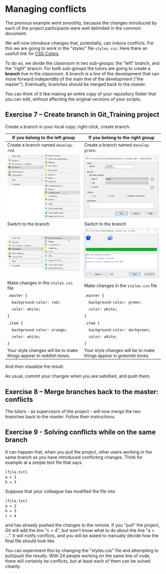 # Managing conflicts

The previous example went smoothly, because the changes introduced by each of the project participants were well delimited in the common document.

We will now introduce changes that, potentially, can induce conflicts. For this we are going to work in the "styles" file `styles.css`. Here there an usefull link for [CSS Colors](https://www.w3schools.com/cssref/css_colors.asp). 

To do so, we divide the classroom in two sub-groups: the "left" branch, and the "right" branch. For both sub-groups the tutors are going to create a **branch** live in the classroom. A branch is a line of the development that can move forward independtly of the main line of the development ("the master"). Eventually, branches should be merged back to the master.

You can think of it like making an entire copy of your repository folder that you can edit, without affecting the original versions of your scripts.

## Exercise 7 – Create branch in Git_Training project

Create a branch in your local copy: right-click, create branch.

| If you belong to the left group | If you belong to the right group 
| -------- | -------- |
| Create a branch named `develop-red`. | Create a branch named `develop-green`. |
| ![Git-Bash-14.png](https://github.com/fmassonn/Git_Training/raw/master/resources/14.png) | ![Git-Bash-15.png](https://github.com/fmassonn/Git_Training/raw/master/resources/15.png) |
| Switch to the branch | Switch to the branch | 
| ![Git-Bash-16.png](https://github.com/fmassonn/Git_Training/raw/master/resources/16.png) | ![Git-Bash-18.png](https://github.com/fmassonn/Git_Training/raw/master/resources/18.png) |
| Make changes in the `styles.css` file | Make changes in the `styles.css` file |
| `.master {` | `.master {` |
| `  background-color: red;` | `  background-color: green;` |
| `  color: white;` | `  color: white;` |
| `}` | `}` |
| `.item {` | `.item {` |
| `  background-color: orange;` | `  background-color: darkgreen;` |
| `  color: white;` | `  color: white;` |
| `}` | `}` |
| Your style changes will be to make things appear in reddish tones. | Your style changes will be to make things appear in greenish tones. |

And then visualize the result.

As usual, commit your changes when you are satisfied, and push them.


## Exercise 8 – Merge branches back to the master: conflicts

The tutors - as supervisors of the project - will now merge the two branches back to the master. Follow their instructions.

## Exercise 9 - Solving conflicts while on the same branch
It can happen that, when you pull the project, other users working in the same branch as you have introduced conflicting changes. Think for example at a simple text file that says
```
[file.txt]
a = 1
b = 3
```

Suppose that your colleague has modified the file into 
```
[file.txt]
a = 2
b = 3
c = 4
```
and has already pushed the changes to the remote. If you "pull" the project, Git will add the line "c = 4", but won't know what to do about the line "a = ...". It will notify conflicts, and you will be asked to manually decide how the final file should look like.

You can experiment this by changing the "styles.css" file and attempting to pull/push the results. With 24 people working on the same line of code, there will certainly be conflicts, but at least each of them can be solved cleanly.

